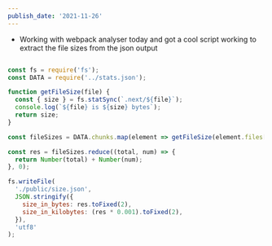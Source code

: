 ```yaml
---
publish_date: '2021-11-26'
---
```


- Working with webpack analyser today and got a cool script working to extract the file sizes from the json output
```js

const fs = require('fs');
const DATA = require('../stats.json');

function getFileSize(file) {
  const { size } = fs.statSync(`.next/${file}`);
  console.log(`${file} is ${size} bytes`);
  return size;
}

const fileSizes = DATA.chunks.map(element => getFileSize(element.files[0]));

const res = fileSizes.reduce((total, num) => {
  return Number(total) + Number(num);
}, 0);

fs.writeFile(
  './public/size.json',
  JSON.stringify({
    size_in_bytes: res.toFixed(2),
    size_in_kilobytes: (res * 0.001).toFixed(2),
  }),
  'utf8'
);

```
